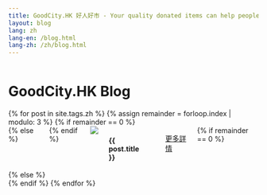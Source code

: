 ```yaml
---
title: GoodCity.HK 好人好市 - Your quality donated items can help people in need.
layout: blog
lang: zh
lang-en: /blog.html
lang-zh: /zh/blog.html
---
```


<div class="row">
	<div class="small-13 small-offset-1 columns text-center">
		<h1>GoodCity.HK Blog</h1>
	</div>
</div>

<div class="row">
  {% for post in site.tags.zh %}
		{% assign remainder = forloop.index | modulo: 3 %}
		{% if remainder == 0 %}
		<div class="large-4 medium-13 medium-offset-1 columns feature-image round end">
		{% else %}
		<div class="large-4 large-offset-1 medium-13 medium-offset-1 columns feature-image round">
		{% endif %}
			<img src="http://placehold.it/200x200">
			<h4>{{ post.title }}</h4>
			<p class="show-for-medium-up"><!-- excerpt--></p>
			<p><a href="{{ post.url }}" class="button small">更多詳情</a></p>
		{% if remainder == 0 %}
			</div></div><div class="row">
		{% else %}
			</div>
		{% endif %}
  {% endfor %}
</div>
